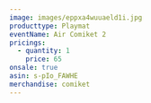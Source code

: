 ```yaml
---
image: images/eppxa4wuuaeld1i.jpg
producttype: Playmat
eventName: Air Comiket 2
pricings:
  - quantity: 1
    price: 65
onsale: true
asin: s-pIo_FAWHE
merchandise: comiket
---
```

